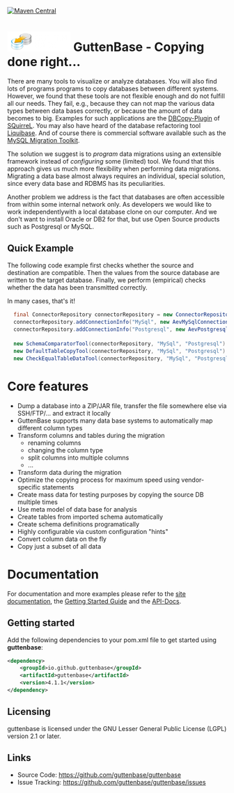 [![Maven Central](https://maven-badges.herokuapp.com/maven-central/io.github.guttenbase/guttenbase/badge.svg)](https://central.sonatype.com/search?q=guttenbase&namespace=io.github.guttenbase&name=guttenbase&sort=name)
<meta name="google-site-verification" content="auOvsU7wt1p_7X07rHySknnRdCmwldQRpABsB-zar_Y" />

# ![Banner](src/site/images/logo.png) GuttenBase - Copying done right...

There are many tools to visualize or analyze databases. You will also find lots of programs programs to copy databases between
different systems. However, we found that these tools are not flexible enough and do not fulfill all our needs. They fail, e.g.,
because they can not map the various data types between data bases correctly, or because the amount of data becomes to big.
Examples for such applications are the
[DBCopy-Plugin](http://dbcopyplugin.sourceforge.net/) of [SQuirreL](http://squirrel-sql.sourceforge.net/). You may also have heard
of the database refactoring tool [Liquibase](http://www.liquibase.org/). And of course there is commercial software available
such as the [MySQL Migration Toolkit](https://www.mysql.com/products/workbench/migrate/).

The solution we suggest is to _program_ data migrations using an extensible framework instead of _configuring_ some (limited)
tool.
We found that this approach gives us much more flexibility when performing data migrations. Migrating a data base almost always
requires an individual, special solution, since every data base and RDBMS has its peculiarities.

Another problem we address is the fact that databases are often accessible from within some internal network only. As developers
we would like to work independentlywith a local database clone on our computer. And we don't want to install Oracle or DB2 for
that, but use Open Source products
such as Postgresql or MySQL.

## Quick Example

The following code example first checks whether the source and destination are compatible.
Then the values from the source database are written to the target database.
Finally, we perform (empirical) checks whether the data has been transmitted correctly.

In many cases, that's it!

```java
  final ConnectorRepository connectorRepository = new ConnectorRepository();
  connectorRepository.addConnectionInfo("MySql", new AevMySqlConnectionInfo());
  connectorRepository.addConnectionInfo("Postgresql", new AevPostgresqlConnectionInfo());

  new SchemaComparatorTool(connectorRepository, "MySql", "Postgresql").checkTableConfiguration();
  new DefaultTableCopyTool(connectorRepository, "MySql", "Postgresql").copyTables();
  new CheckEqualTableDataTool(connectorRepository, "MySql", "Postgresql").checkTableData();
```

# Core features

- Dump a database into a ZIP/JAR file, transfer the file somewhere else via SSH/FTP/... and extract it locally
- GuttenBase supports many data base systems to automatically map different column types
- Transform columns and tables during the migration
    - renaming columns
    - changing the column type
    - split columns into multiple columns
    - ...
- Transform data during the migration
- Optimize the copying process for maximum speed using vendor-specific statements
- Create mass data for testing purposes by copying the source DB multiple times
- Use meta model of data base for analysis
- Create tables from imported schema automatically
- Create schema definitions programatically
- Highly configurable via custom configuration "hints"
- Convert column data on the fly
- Copy just a subset of all data

# Documentation

For documentation and more examples please refer to the [site documentation](src/site/index.md), the
[Getting Started Guide](src/site/gettingstarted.md) and the [API-Docs](https://javadoc.io/doc/io.github.guttenbase/guttenbase/latest/io/github/guttenbase/guttenbase/latest/index.html).

## Getting started

Add the following dependencies to your pom.xml file to get started using **guttenbase**:

```xml
<dependency>
    <groupId>io.github.guttenbase</groupId>
    <artifactId>guttenbase</artifactId>
    <version>4.1.1</version>
</dependency>
```

## Licensing

guttenbase is licensed under the GNU Lesser General Public License (LGPL) version 2.1 or later.

## Links

* Source Code:      https://github.com/guttenbase/guttenbase
* Issue Tracking:   https://github.com/guttenbase/guttenbase/issues
